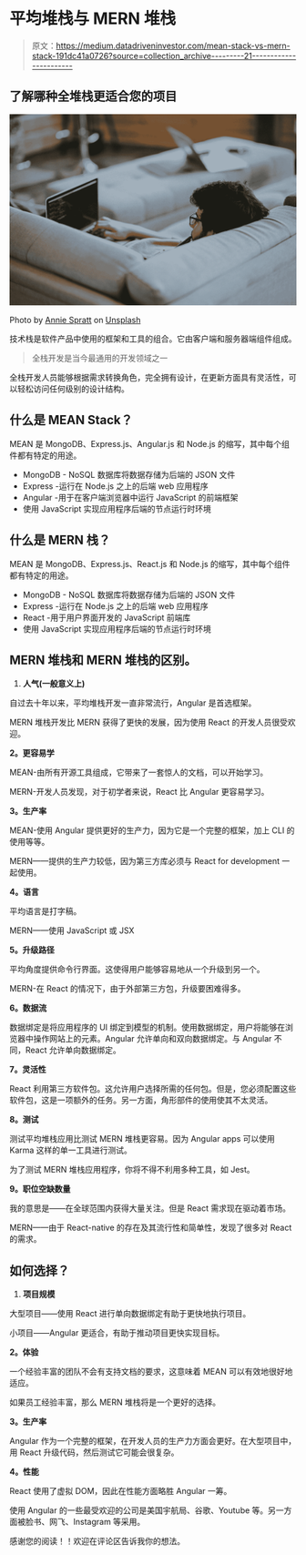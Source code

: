 # 平均堆栈与 MERN 堆栈

> 原文：<https://medium.datadriveninvestor.com/mean-stack-vs-mern-stack-191dc41a0726?source=collection_archive---------21----------------------->

## 了解哪种全堆栈更适合您的项目

![](img/cffa4619e72be7def6a4301084e599d8.png)

Photo by [Annie Spratt](https://unsplash.com/@anniespratt?utm_source=medium&utm_medium=referral) on [Unsplash](https://unsplash.com?utm_source=medium&utm_medium=referral)

技术栈是软件产品中使用的框架和工具的组合。它由客户端和服务器端组件组成。

> 全栈开发是当今最通用的开发领域之一

全栈开发人员能够根据需求转换角色，完全拥有设计，在更新方面具有灵活性，可以轻松访问任何级别的设计结构。

## **什么是 MEAN Stack？**

MEAN 是 MongoDB、Express.js、Angular.js 和 Node.js 的缩写，其中每个组件都有特定的用途。

*   MongoDB - NoSQL 数据库将数据存储为后端的 JSON 文件
*   Express -运行在 Node.js 之上的后端 web 应用程序
*   Angular -用于在客户端浏览器中运行 JavaScript 的前端框架
*   使用 JavaScript 实现应用程序后端的节点运行时环境

## **什么是 MERN 栈？**

MEAN 是 MongoDB、Express.js、React.js 和 Node.js 的缩写，其中每个组件都有特定的用途。

*   MongoDB - NoSQL 数据库将数据存储为后端的 JSON 文件
*   Express -运行在 Node.js 之上的后端 web 应用程序
*   React -用于用户界面开发的 JavaScript 前端库
*   使用 JavaScript 实现应用程序后端的节点运行时环境

## MERN 堆栈和 MERN 堆栈的区别。

1.  **人气(一般意义上)**

自过去十年以来，平均堆栈开发一直非常流行，Angular 是首选框架。

MERN 堆栈开发比 MERN 获得了更快的发展，因为使用 React 的开发人员很受欢迎。

**2。更容易学**

MEAN-由所有开源工具组成，它带来了一套惊人的文档，可以开始学习。

MERN-开发人员发现，对于初学者来说，React 比 Angular 更容易学习。

**3。生产率**

MEAN-使用 Angular 提供更好的生产力，因为它是一个完整的框架，加上 CLI 的使用等等。

MERN——提供的生产力较低，因为第三方库必须与 React for development 一起使用。

**4。语言**

平均语言是打字稿。

MERN——使用 JavaScript 或 JSX

**5。升级路径**

平均角度提供命令行界面。这使得用户能够容易地从一个升级到另一个。

MERN-在 React 的情况下，由于外部第三方包，升级要困难得多。

**6。数据流**

数据绑定是将应用程序的 UI 绑定到模型的机制。使用数据绑定，用户将能够在浏览器中操作网站上的元素。Angular 允许单向和双向数据绑定。与 Angular 不同，React 允许单向数据绑定。

**7。灵活性**

React 利用第三方软件包。这允许用户选择所需的任何包。但是，您必须配置这些软件包，这是一项额外的任务。另一方面，角形部件的使用使其不太灵活。

**8。测试**

测试平均堆栈应用比测试 MERN 堆栈更容易。因为 Angular apps 可以使用 Karma 这样的单一工具进行测试。

为了测试 MERN 堆栈应用程序，你将不得不利用多种工具，如 Jest。

**9。职位空缺数量**

我的意思是——在全球范围内获得大量关注。但是 React 需求现在驱动着市场。

MERN——由于 React-native 的存在及其流行性和简单性，发现了很多对 React 的需求。

## 如何选择？

1.  **项目规模**

大型项目——使用 React 进行单向数据绑定有助于更快地执行项目。

小项目——Angular 更适合，有助于推动项目更快实现目标。

**2。体验**

一个经验丰富的团队不会有支持文档的要求，这意味着 MEAN 可以有效地很好地适应。

如果员工经验丰富，那么 MERN 堆栈将是一个更好的选择。

**3。生产率**

Angular 作为一个完整的框架，在开发人员的生产力方面会更好。在大型项目中，用 React 升级代码，然后测试它可能会很复杂。

**4。性能**

React 使用了虚拟 DOM，因此在性能方面略胜 Angular 一筹。

使用 Angular 的一些最受欢迎的公司是美国宇航局、谷歌、Youtube 等。另一方面被脸书、网飞、Instagram 等采用。

感谢您的阅读！！欢迎在评论区告诉我你的想法。
